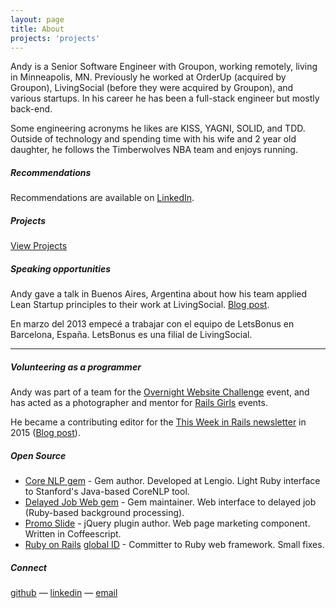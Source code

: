 ```yaml
---
layout: page
title: About
projects: 'projects'
---
```


Andy is a Senior Software Engineer with Groupon, working remotely, living in Minneapolis, MN. Previously he worked at OrderUp (acquired by Groupon), LivingSocial (before they were acquired by Groupon), and various startups. In his career he has been a full-stack engineer but mostly back-end.

Some engineering acronyms he likes are KISS, YAGNI, SOLID, and TDD. Outside of technology and spending time with his wife and 2 year old daughter, he follows the Timberwolves NBA team and enjoys running.


##### Recommendations

Recommendations are available on [LinkedIn](http://linkedin.com/in/andyatkinson/).

##### Projects

[View Projects](/projects)

##### Speaking opportunities
Andy gave a talk in Buenos Aires, Argentina about how his team applied Lean Startup principles to their work at LivingSocial. [Blog post](/blog/2013/11/27/rubyconf-argentina-2012/).

En marzo del 2013 empecé a trabajar con el equipo de LetsBonus en Barcelona, España. LetsBonus es una filial de LivingSocial.

<script async class="speakerdeck-embed" data-id="b951eb0086a70130f51612313d145db7" data-ratio="1.33333333333333" src="//speakerdeck.com/assets/embed.js"></script>

<hr/>

##### Volunteering as a programmer

Andy was part of a team for the [Overnight Website Challenge](http://overnightwebsitechallenge.com/) event, and has acted as a photographer and mentor for [Rails Girls](http://railsgirls.com/) events.

He became a contributing editor for the [This Week in Rails newsletter](https://rails-weekly.ongoodbits.com/) in 2015 ([Blog post](http://andyatkinson.com/blog/2017/04/21/this-week-in-rails)).

##### Open Source

 * [Core NLP gem](https://github.com/lengio/corenlp) - Gem author. Developed at Lengio. Light Ruby interface to Stanford's Java-based CoreNLP tool.
 * [Delayed Job Web gem](https://github.com/ejschmitt/delayed_job_web) - Gem maintainer. Web interface to delayed job (Ruby-based background processing).
 * [Promo Slide](https://github.com/andyatkinson/promoSlide) - jQuery plugin author. Web page marketing component. Written in Coffeescript.
 * [Ruby on Rails](http://contributors.rubyonrails.org/contributors/andy-atkinson/commits) [global ID](https://github.com/rails/activemodel-globalid/commits?author=andyatkinson) - Committer to Ruby web framework. Small fixes.

##### Connect

[github](https://github.com/andyatkinson) &mdash; [linkedin](http://www.linkedin.com/in/andyatkinson/) &mdash; <a href="mailto:andyatkinson@gmail.com">email</a>
